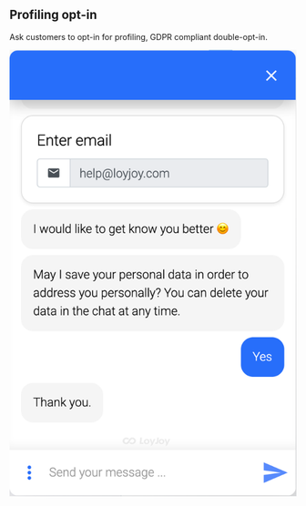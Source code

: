 ## Profiling opt-in

Ask customers to opt-in for profiling, GDPR compliant double-opt-in.

![profiling_opt_in_demo](profiling_opt_in_demo.png)
